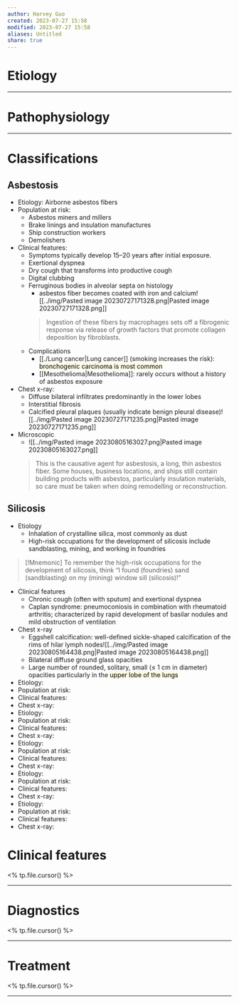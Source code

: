 ```yaml
---
author: Harvey Guo
created: 2023-07-27 15:58
modified: 2023-07-27 15:58
aliases: Untitled
share: true
---
```

# Etiology


---
# Pathophysiology


---
# Classifications
## Asbestosis
- Etiology: Airborne asbestos fibers
- Population at risk: 
	- Asbestos miners and millers
	- Brake linings and insulation manufactures
	- Ship construction workers
	- Demolishers
- Clinical features: 
	- Symptoms typically develop 15–20 years after initial exposure.
	- Exertional dyspnea
	- Dry cough that transforms into productive cough
	- Digital clubbing
	- Ferruginous bodies in alveolar septa on histology 
		- asbestos fiber becomes coated with iron and calcium![[../img/Pasted image 20230727171328.png|Pasted image 20230727171328.png]]
		> Ingestion of these fibers by macrophages sets off a fibrogenic response via release of growth factors that promote collagen deposition by fibroblasts.
	- Complications
		- [[./Lung cancer|Lung cancer]] (smoking increases the risk): <mark style="background: #FFF3A34A;">bronchogenic carcinoma is most common</mark>
		- [[Mesothelioma|Mesothelioma]]: rarely occurs without a history of asbestos exposure
- Chest x-ray: 
	- Diffuse bilateral infiltrates predominantly in the lower lobes
	- Interstitial fibrosis
	- Calcified pleural plaques (usually indicate benign pleural disease)![[../img/Pasted image 20230727171235.png|Pasted image 20230727171235.png]]
 - Microscopic
	 - ![[../img/Pasted image 20230805163027.png|Pasted image 20230805163027.png]]
	> This is the causative agent for asbestosis, a long, thin asbestos fiber. Some houses, business locations, and ships still contain building products with asbestos, particularly insulation materials, so care must be taken when doing remodelling or reconstruction.
## Silicosis
- Etiology
	- Inhalation of crystalline silica, most commonly as dust
	- High-risk occupations for the development of silicosis include sandblasting, mining, and working in foundries
>[!Mnemonic] 
>To remember the high-risk occupations for the development of silicosis, think “I found (foundries) sand (sandblasting) on my (mining) window sill (silicosis)!”

- Clinical features
	- Chronic cough (often with sputum) and exertional dyspnea
	- Caplan syndrome: pneumoconiosis in combination with rheumatoid arthritis; characterized by rapid development of basilar nodules and mild obstruction of ventilation
- Chest x-ray
	- Eggshell calcification: well-defined sickle-shaped calcification of the rims of hilar lymph nodes![[../img/Pasted image 20230805164438.png|Pasted image 20230805164438.png]]
	- Bilateral diffuse ground glass opacities
	- Large number of rounded, solitary, small (≤ 1 cm in diameter) opacities particularly in the <mark style="background: #FFF3A34A;">upper lobe of the lungs</mark>
- Etiology: 
- Population at risk: 
- Clinical features: 
- Chest x-ray: 
- Etiology: 
- Population at risk: 
- Clinical features: 
- Chest x-ray: 
- Etiology: 
- Population at risk: 
- Clinical features: 
- Chest x-ray: 
- Etiology: 
- Population at risk: 
- Clinical features: 
- Chest x-ray: 
- Etiology: 
- Population at risk: 
- Clinical features: 
- Chest x-ray: 
# Clinical features
<% tp.file.cursor() %>

---
# Diagnostics
<% tp.file.cursor() %>

---
# Treatment
<% tp.file.cursor() %>

---
